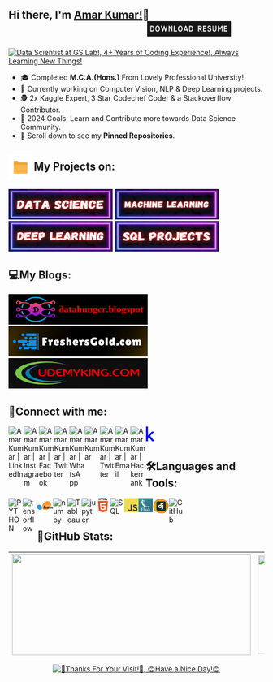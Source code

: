 ## Hi there, I'm [Amar Kumar!](https://www.amarkumar.in/)👋 &emsp;&emsp;&emsp;&emsp;&emsp;&emsp;&emsp;&emsp;&emsp;&emsp;&emsp;&emsp;&emsp;<a href="https://drive.google.com/uc?export=download&id=1mBq86ba59VPvxapY1HBeIemh_m_Me8zt" target="_blank"><img src="https://github.com/amark720/Amar-kumar/blob/master/ScreenShots/DownloadResumeButton.PNG" width=165 height=30 ></a>

<div align="left"><a href="https://git.io/typing-svg"><img src="https://readme-typing-svg.demolab.com?font=Fira+Code&weight=800&size=22&duration=3500&pause=1000&color=FF7F50&width=435&lines=%F0%9F%91%A8%F0%9F%8F%BB%E2%80%8D%F0%9F%92%BB+Data+Scientist+at+GS+Lab!;%E2%AD%90%EF%B8%8F+4%2B+Years+of+Coding+Experience!;%F0%9F%93%9A+Always+Learning+New+Things!" alt="Data Scientist at GS Lab!, 4+ Years of Coding Experience!, Always Learning New Things!"></a></div>
<!--<img align="right" src="https://github.com/amark720/Amar-kumar/blob/master/ScreenShots/Working%20Man.gif?raw=true" width=25% height=70%> -->

- 🎓 Completed **M.C.A.(Hons.)** From Lovely Professional University!
- 💼 Currently working on Computer Vision, NLP & Deep Learning projects.
- 🕵️ 2x Kaggle Expert, 3 Star Codechef Coder & a Stackoverflow Contributor.
- 🎯 2024 Goals: Learn and Contribute more towards Data Science Community.
- 📌 Scroll down to see my **Pinned Repositories**.

<!--horizontal divider(gradiant)-->
<!--<img src="https://user-images.githubusercontent.com/73097560/115834477-dbab4500-a447-11eb-908a-139a6edaec5c.gif">-->

## <img align="center" alt="Folder" width="50px" src="https://github.com/amark720/Amar-kumar/blob/master/ScreenShots/Folder-Animation.gif" />My Projects on:

<a href="https://github.com/amark720/Data-Science-Projects" target="_blank"><img src="https://github.com/amark720/Amar-kumar/blob/master/ScreenShots/DataScienceBtn.jpg" width=205 height=60 ></a> <a href="https://github.com/amark720/Machine-Learning-Projects" target="_blank"><img src="https://github.com/amark720/Amar-kumar/blob/master/ScreenShots/MachineLearningBtn.jpg" width=205 height=60 ></a>  <a href="https://github.com/amark720/Deep-Learning-Projects" target="_blank"> <img src="https://github.com/amark720/Amar-kumar/blob/master/ScreenShots/DeepLearningBtn.jpg" width=205 height=60></a>  <a href="https://github.com/amark720/SQL-Projects" target="_blank"> <img src="https://github.com/amark720/Amar-kumar/blob/master/ScreenShots/SQLProjectsBtn.jpg" width=205 height=60></a> 

## 💻My Blogs:

<a href="https://datahunger.blogspot.com/" target="_blank"><img src="https://github.com/amark720/Amar-kumar/blob/master/ScreenShots/DataHunger%20Logo.PNG" width=274 height=60 ></a> <a href="https://FreshersGold.com/" target="_blank"><img src="https://github.com/amark720/Amar-kumar/blob/master/ScreenShots/FreshersGold%20Banner.jpg" width=274 height=60 ></a> <a href="https://udemyking.com/" target="_blank"><img src="https://github.com/amark720/Amar-kumar/blob/master/ScreenShots/UdemyKing%20Logo%20Home.png" width=274 height=60 ></a> 
<br>

## 🤝Connect with me:

<a href="https://www.linkedin.com/in/amark720/"><img align="left" alt="AmarKumar | LinkedIn" width="30px" src="https://www.svgrepo.com/show/354000/linkedin-icon.svg" /></a>
<a href="https://www.instagram.com/akrocks720/"><img align="left" alt="AmarKumar | Instagram" width="30px" src="https://www.svgrepo.com/show/303145/instagram-2-1-logo.svg" /></a> 
<a href="https://www.facebook.com/profile.php?id=100005621503925"><img align="left" alt="AmarKumar | Facebook" width="30px" src="https://www.svgrepo.com/show/303113/facebook-icon-logo.svg" /></a>
<a href="https://twitter.com/AMARK720"><img align="left" alt="AmarKumar | Twitter" width="30px" src="https://www.svgrepo.com/show/303115/twitter-3-logo.svg" /></a>
<a href="https://wa.link/8tivov"><img align="left" alt="AmarKumar | WhatsApp" width="30px" src="https://www.svgrepo.com/show/303147/whatsapp-icon-logo.svg" /></a>
<a href="https://www.amarkumar.in/"><img align="left" alt="AmarKumar" width="30px" src="https://www.svgrepo.com/show/513304/globe-2.svg" /></a>
<a href="https://stackoverflow.com/users/11183478/amar-kumar"><img align="left" alt="AmarKumar | Twitter" width="30px" src="https://www.svgrepo.com/show/354386/stackoverflow-icon.svg" /></a>
<a href="mailto:amark720@gmail.com"><img align="left" alt="AmarKumar | Email" width="30px" src="https://www.svgrepo.com/show/353812/google-gmail.svg" /></a>
<a href="https://www.hackerrank.com/amark720"><img align="left" alt="AmarKumar | Hackerrank" width="30px" src="https://img.icons8.com/?size=512&id=h5EUmNCXhSH0&format=png" /></a>
<a href="https://www.kaggle.com/datawarriors"><img align="left" alt="AmarKumar | Kaggle" width="18px" src="https://github.com/amark720/Amar-kumar/blob/master/ScreenShots/kaggle-blue.svg" /></a>
<br />
<br />

## 🛠️Languages and Tools:

<a href="https://www.amarkumar.in/"><img align="left" alt="PYTHON" width="28px" src="https://www.svgrepo.com/show/354238/python.svg" /></a>
<a href="https://www.amarkumar.in/"><img align="left" alt="tensorflow" width="28px" src="https://www.svgrepo.com/show/354440/tensorflow.svg" /></a>
<a href="https://www.amarkumar.in/"><img align="left" alt="scikit-learn" width="32px" src="https://github.com/amark720/Amar-kumar/blob/master/ScreenShots/SK-Learn-Logo.png" /></a>
<a href="https://www.amarkumar.in/"><img align="left" alt="numpy" width="28px" src="https://www.svgrepo.com/show/354127/numpy.svg" /></a>
<a href="https://www.amarkumar.in/"><img align="left" alt="Tableau" width="28px" src="https://www.svgrepo.com/show/354428/tableau-icon.svg" /></a>
<a href="https://www.amarkumar.in/"><img align="left" alt="jupyter" width="28px" src="https://www.svgrepo.com/show/353949/jupyter.svg" /></a>
<a href="https://www.amarkumar.in/"><img align="left" alt="HTML5" width="28px" src="https://raw.githubusercontent.com/github/explore/80688e429a7d4ef2fca1e82350fe8e3517d3494d/topics/html/html.png" /></a>
<a href="https://www.amarkumar.in/"><img align="left" alt="SQL" width="28px" src="https://www.svgrepo.com/show/331761/sql-database-sql-azure.svg" /></a>
<a href="https://www.amarkumar.in/"><img align="left" alt="JavaScript" width="28px" src="https://raw.githubusercontent.com/github/explore/80688e429a7d4ef2fca1e82350fe8e3517d3494d/topics/javascript/javascript.png" /></a>
<a href="https://www.amarkumar.in/"><img align="left" alt="Flask" width="28px" src="https://github.com/amark720/Amar-kumar/blob/master/ScreenShots/flask_logo1.jpg" /></a>
<a href="https://www.amarkumar.in/"><img align="left" alt="DJANGO" width="32px" src="https://github.com/amark720/Amar-kumar/blob/master/ScreenShots/django_logo.svg" /></a>
<a href="https://www.amarkumar.in/"><img align="left" alt="GitHub" width="28px" src="https://www.svgrepo.com/show/475654/github-color.svg" /></a>
<br />
<br />

## 📶GitHub Stats:

| <img src="https://github-readme-streak-stats.herokuapp.com/?user=amark720&theme=dark&hide_border=false" align="center" width=470 height=200 /> | <img src="https://github-readme-stats.vercel.app/api/top-langs/?username=amark720&layout=compact&theme=dark" align="center" width=340 height=194 /> |
| ------------ | ------------ | 

<div align="center"><a href="https://git.io/typing-svg"><img src="https://readme-typing-svg.demolab.com?font=Permanent+Marker&weight=800&size=26&duration=3500&pause=1000&color=FF07F1&center=true&width=435&lines=%F0%9F%99%8FThanks+For+Your+Visit!%F0%9F%99%8F;%F0%9F%98%8AHave+a+Nice+Day!%F0%9F%98%8A" alt="🙏Thanks For Your Visit!🙏, 😊Have a Nice Day!😊"></a></div>
